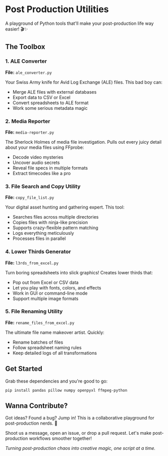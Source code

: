 # Post Production Utilities

A playground of Python tools that'll make your post-production life way easier! 🎬✨

## The Toolbox

### 1. ALE Converter
**File:** `ale_converter.py`

Your Swiss Army knife for Avid Log Exchange (ALE) files. This bad boy can:
- Merge ALE files with external databases
- Export data to CSV or Excel
- Convert spreadsheets to ALE format
- Work some serious metadata magic

### 2. Media Reporter
**File:** `media-reporter.py`

The Sherlock Holmes of media file investigation. Pulls out every juicy detail about your media files using FFprobe:
- Decode video mysteries
- Uncover audio secrets
- Reveal file specs in multiple formats
- Extract timecodes like a pro

### 3. File Search and Copy Utility
**File:** `copy_file_list.py`

Your digital asset hunting and gathering expert. This tool:
- Searches files across multiple directories
- Copies files with ninja-like precision
- Supports crazy-flexible pattern matching
- Logs everything meticulously
- Processes files in parallel

### 4. Lower Thirds Generator
**File:** `l3rds_from_excel.py`

Turn boring spreadsheets into slick graphics! Creates lower thirds that:
- Pop out from Excel or CSV data
- Let you play with fonts, colors, and effects
- Work in GUI or command-line mode
- Support multiple image formats

### 5. File Renaming Utility
**File:** `rename_files_from_excel.py`

The ultimate file name makeover artist. Quickly:
- Rename batches of files
- Follow spreadsheet naming rules
- Keep detailed logs of all transformations

## Get Started

Grab these dependencies and you're good to go:
```
pip install pandas pillow numpy openpyxl ffmpeg-python
```

## Wanna Contribute?

Got ideas? Found a bug? Jump in! This is a collaborative playground for post-production nerds. 🚀

Shoot us a message, open an issue, or drop a pull request. Let's make post-production workflows smoother together!

*Turning post-production chaos into creative magic, one script at a time.*
